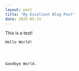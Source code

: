 ```yaml
---
layout: post
title: "My Excellent Blog Post"
date: 2025-05-21
---
```



This is a test!



    Hello World!




    Goodbye World.

